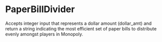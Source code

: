 # PaperBillDivider
Accepts integer input that represents a dollar amount (dollar_amt) 
    and return a string indicating the most efficient set of paper bills
    to distribute evenly amongst players in Monopoly.
